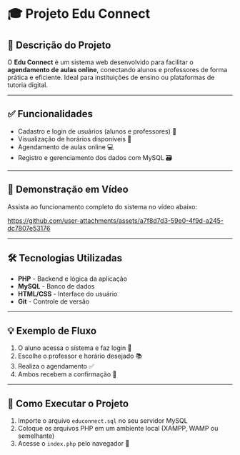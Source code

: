 # 🎓 Projeto Edu Connect

## 📌 Descrição do Projeto  
O **Edu Connect** é um sistema web desenvolvido para facilitar o **agendamento de aulas online**, conectando alunos e professores de forma prática e eficiente. Ideal para instituições de ensino ou plataformas de tutoria digital.

---

## ✅ Funcionalidades
- Cadastro e login de usuários (alunos e professores) 🔐  
- Visualização de horários disponíveis 📅  
- Agendamento de aulas online 💻  
- Registro e gerenciamento dos dados com MySQL 🗃️  

---

## 🎥 Demonstração em Vídeo
Assista ao funcionamento completo do sistema no vídeo abaixo:

https://github.com/user-attachments/assets/a7f8d7d3-59e0-4f9d-a245-dc7807e53176

---

## 🛠️ Tecnologias Utilizadas
- **PHP** - Backend e lógica da aplicação  
- **MySQL** - Banco de dados  
- **HTML/CSS** - Interface do usuário  
- **Git** - Controle de versão  

---

## 💡 Exemplo de Fluxo
1. O aluno acessa o sistema e faz login 🔐  
2. Escolhe o professor e horário desejado 📚  
3. Realiza o agendamento ✅  
4. Ambos recebem a confirmação 📩  

---

## 🚀 Como Executar o Projeto
1. Importe o arquivo `educonnect.sql` no seu servidor MySQL  
2. Coloque os arquivos PHP em um ambiente local (XAMPP, WAMP ou semelhante)  
3. Acesse o `index.php` pelo navegador 🧭  
